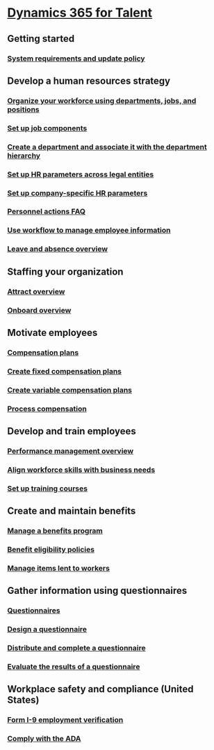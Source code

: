 # [Dynamics 365 for Talent](index.md)

## Getting started
### [System requirements and update policy](talent-versions-update-policy.md)

## Develop a human resources strategy
### [Organize your workforce using departments, jobs, and positions](departments-jobs-positions.md)
### [Set up job components](create-job.md)
### [Create a department and associate it with the department hierarchy](create-department-add-department-hierarchy.md)
### [Set up HR parameters across legal entities](set-up-hr-parameters-across-legal-entities.md)
### [Set up company-specific HR parameters](set-up-company-specific-hr-parameters.md)
### [Personnel actions FAQ](personnel-actions-faq.md)
### [Use workflow to manage employee information](workflow-manage-employee-information.md)
### [Leave and absence overview](leave-absence-overview.md)

## Staffing your organization
### [Attract overview](attract-overview.md) 
### [Onboard overview](create-onboarding-experience.md)

## Motivate employees
### [Compensation plans](compensation-plans.md)
### [Create fixed compensation plans](create-fixed-compensation-plans.md)
### [Create variable compensation plans](create-variable-compensation-plans.md)
### [Process compensation](process-compensation.md)

## Develop and train employees
### [Performance management overview](performance-management-overview.md)
### [Align workforce skills with business needs](skills.md)
### [Set up training courses](courses.md)

## Create and maintain benefits
### [Manage a benefits program](manage-benefit-program.md)
### [Benefit eligibility policies](benefit-eligibility-policies.md)
### [Manage items lent to workers](loan-items.md)

## Gather information using questionnaires
### [Questionnaires](questionnaires.md)
### [Design a questionnaire](design-questionnaires.md)
### [Distribute and complete a questionnaire](distribute-questionnaires.md)
### [Evaluate the results of a questionnaire](evaluate-questionnaire-results.md)

## Workplace safety and compliance (United States)
### [Form I-9 employment verification](../../fin-and-ops/hr/localizations/noam-usa-form-i-9-verification.md)
### [Comply with the ADA](../../fin-and-ops/hr/localizations/noam-usa-comply-ada.md)
